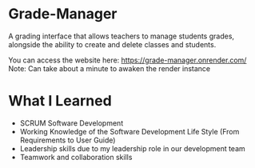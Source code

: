 # Grade-Manager
A grading interface that allows teachers to manage students grades, alongside the ability to create and delete classes and students.

You can access the website here: https://grade-manager.onrender.com/
Note: Can take about a minute to awaken the render instance

# What I Learned
- SCRUM Software Development
- Working Knowledge of the Software Development Life Style (From Requirements to User Guide)
- Leadership skills due to my leadership role in our development team
- Teamwork and collaboration skills
